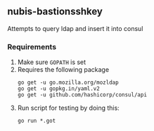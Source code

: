 ## nubis-bastionsshkey
Attempts to query ldap and insert it into consul

### Requirements
1. Make sure `GOPATH` is set
2. Requires the following package
    ```
    go get -u go.mozilla.org/mozldap
    go get -u gopkg.in/yaml.v2
    go get -u github.com/hashicorp/consul/api
    ```
3. Run script for testing by doing this:
    ```
    go run *.got
    ```
